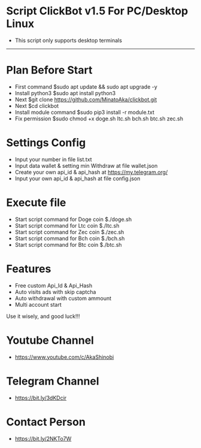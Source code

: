 # Script ClickBot v1.5 For PC/Desktop Linux
- This script only supports desktop terminals
_______________________________________________________________________
# Plan Before Start
- First command $sudo apt update && sudo apt upgrade -y
- Install python3 $sudo apt install python3 
- Next $git clone https://github.com/MinatoAka/clickbot.git
- Next $cd clickbot
- Install module command $sudo pip3 install -r module.txt
- Fix permission $sudo chmod +x doge.sh ltc.sh bch.sh btc.sh zec.sh 

# Settings Config
- Input your number in file list.txt
- Input data wallet & setting min Withdraw at file wallet.json
- Create your own api_id & api_hash at https://my.telegram.org/
- Input your own api_id & api_hash at file config.json


# Execute file
- Start script command for Doge coin $./doge.sh
- Start script command for Ltc coin $./ltc.sh
- Start script command for Zec coin $./zec.sh
- Start script command for Bch coin $./bch.sh
- Start script command for Btc coin $./btc.sh


# Features
- Free custom Api_Id & Api_Hash
- Auto visits ads with skip captcha
- Auto withdrawal with custom ammount
- Multi account start


Use it wisely, and good luck!!!

# Youtube Channel
- https://www.youtube.com/c/AkaShinobi

# Telegram Channel
- https://bit.ly/3dKDcir

# Contact Person
- https://bit.ly/2NKTo7W
